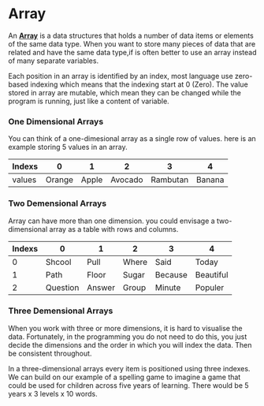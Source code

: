 # Array
An **[Array](https://en.wikipedia.org/wiki/Array)** is a data structures that holds a number of data items or elements of the same data type. When you want to store many pieces of data that are related and have the same data type,if is often better to use an array instead of many separate variables.

Each position in an array is identified by an index, most language use zero-based indexing which means that the indexing start at 0 (Zero). The value stored in array are mutable, which mean they can be changed while the program is running, just like a content of variable.

### One Dimensional Arrays
You can think of a one-dimesional array as a single row of values. here is an example storing 5 values in an array.

| Indexs | 0 | 1 | 2 | 3 | 4 |
| --- | --- | --- | --- | --- | --- | 
| values | Orange | Apple | Avocado | Rambutan | Banana | 

### Two Demensional Arrays
Array can have more than one dimension. you could envisage a two-dimensional array as a table with rows and columns.

| Indexs | 0 | 1 | 2 | 3 | 4 |
| --- | --- | --- | --- | --- | --- |
| 0 | Shcool | Pull | Where | Said | Today |
| 1 | Path | Floor | Sugar | Because | Beautiful |
| 2 | Question | Answer | Group | Minute | Populer |

### Three Demensional Arrays
When you work with three or more dimensions, it is hard to visualise the data. Fortunately, in the programming you do not need to do this, you just decide the dimensions and the order in which you will index the data. Then be consistent throughout.

In a three-dimensional arrays every item is positioned using three indexes. We can build on our example of a spelling game to imagine a game that could be used for children across five years of learning. There would be 5 years x 3 levels x 10 words.